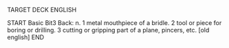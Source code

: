 TARGET DECK
ENGLISH

START
Basic
Bit3
Back: n. 1 metal mouthpiece of a bridle. 2 tool or piece for boring or drilling. 3 cutting or gripping part of a plane, pincers, etc. [old english]
END
